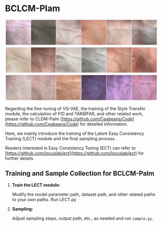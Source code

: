 # BCLCM-Plam

![One-step samples of BCLCM-Palm](OnestepSample.png)

Regarding the fine-tuning of VQ-VAE, the training of the Style Transfer module, the calculation of FID and TAR@FAR, and other related work, please refer to CLDM-Palm [https://github.com/Ceabeans/Code](https://github.com/Ceabeans/Code) for detailed information. 

Here, we mainly introduce the training of the Latent Easy Consistency Training (LECT)  module and the final sampling process. 

Readers interested in Easy Consistency Tuning (ECT) can refer to [https://github.com/locuslab/ect](https://github.com/locuslab/ect) for further details.

## Training and Sample Collection for BCLCM-Palm

1. **Train the LECT module:**
   
   Modify the model parameter path, dataset path, and other related paths to your own paths. Run LECT.py
   
3. **Sampling:**

   Adjust sampling steps, output path, etc., as needed and run `sample.py`.
